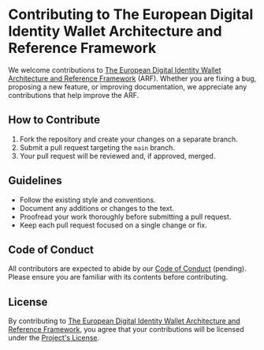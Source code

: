 # Contributing to The European Digital Identity Wallet Architecture and Reference Framework

We welcome contributions to [The European Digital Identity Wallet
Architecture and Reference Framework](README.md) (ARF). Whether you are
fixing a bug, proposing a new feature, or improving documentation, we
appreciate any contributions that help improve the ARF.

## How to Contribute

1. Fork the repository and create your changes on a separate branch.
2. Submit a pull request targeting the `main` branch.
3. Your pull request will be reviewed and, if approved, merged.

## Guidelines

- Follow the existing style and conventions.
- Document any additions or changes to the text.
- Proofread your work thoroughly before submitting a pull request.
- Keep each pull request focused on a single change or fix.

## Code of Conduct

All contributors are expected to abide by our
[Code of Conduct](link) (pending). Please ensure you are familiar with its
contents before contributing.

## License

By contributing to [The European Digital Identity Wallet Architecture
and Reference Framework](README.md), you agree that your contributions will
be licensed under the [Project's License](LICENSE).
